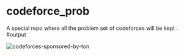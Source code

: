 # codeforce_prob
A special repo where all the problem set of codeforces will be kept .
#output

![codeforces-sponsored-by-ton](https://github.com/Sachan-aditya/codeforce_prob/assets/133508559/b2fc3c87-f78c-4d9c-8afd-0a8fe7c4b86d)
